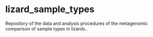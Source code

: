 # lizard_sample_types
Repository of the data and analysis procedures of the metagenomic comparison of sample types in lizards..
